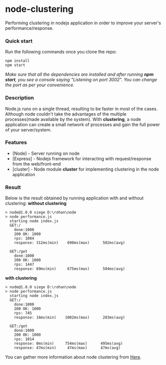 # node-clustering
Performing clustering in nodejs application in order to improve your server's performance/response.

### Quick start
Run the following commands once you clone the repo:

    npm install
    npm start
    
<i>Make sure that all the dependencies are installed and after running <b>npm start</b>, you see a console saying "Listening on port 3002". You can change the port as per your convenience.</i>


### Description
Node.js runs on a single thread, resulting to be faster in most of the cases. Although node couldn't take the advantages of the multiple processes(made available by the system). With <strong>clustering</strong>, a node application can create a small network of processes and gain the full power of your server/system.


### Features
* [Node] - Server running on node
* [Express] - Nodejs framework for interacting with request/response from the web/front-end
* [cluster] - Node module <strong>cluster</strong> for implementing clustering in the node application


### Result
Below is the result obtained by running application with and without clustering:
<strong>without clustering</strong>
    
    > node@1.0.0 siege D:\rohan\node
    > node performance.js
      starting node index.js
      GET:/
        done:1000
        200 OK: 1000
        rps: 1084
        response: 312ms(min)    690ms(max)      502ms(avg)

      GET:/get
        done:1000
        200 OK: 1000
        rps: 1447
        response: 69ms(min)     675ms(max)      504ms(avg)
        

<strong>with clustering</strong>
    
    > node@1.0.0 siege D:\rohan\node
    > node performance.js
      starting node index.js
      GET:/
        done:1000
        200 OK: 1000
        rps: 745
        response: 16ms(min)    1002ms(max)      283ms(avg)

      GET:/get
        done:1000
        200 OK: 1000
        rps: 1014
        response: 0ms(min)     754ms(max)      495ms(avg)
        response: 47ms(min)     47ms(max)      47ms(avg)


You can gather more information about node clustering from <a href="https://nodejs.org/api/cluster.html">Here</a>.




